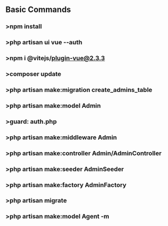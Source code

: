 ## Basic Commands
### >npm install
### >php artisan ui vue --auth
### >npm i @vitejs/plugin-vue@2.3.3
### >composer update
### >php artisan make:migration create_admins_table
### >php artisan make:model Admin
### >guard: auth.php
### >php artisan make:middleware Admin
### >php artisan make:controller Admin/AdminController
### >php artisan make:seeder AdminSeeder
### >php artisan make:factory AdminFactory
### >php artisan migrate
### >php artisan make:model Agent -m
